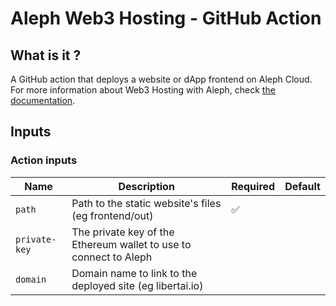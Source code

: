 # Aleph Web3 Hosting - GitHub Action

## What is it ?

A GitHub action that deploys a website or dApp frontend on Aleph Cloud.
For more information about Web3 Hosting with Aleph, check [the documentation](https://docs.aleph.im/tools/web3-hosting).

## Inputs

### Action inputs

| Name          | Description                                                       | Required | Default |
| ------------- | ----------------------------------------------------------------- | -------- | ------- |
| `path`        | Path to the static website's files (eg frontend/out)              | ✅        |         |
| `private-key` | The private key of the Ethereum wallet to use to connect to Aleph |          |         |
| `domain`      | Domain name to link to the deployed site (eg libertai.io)         |          |         |
